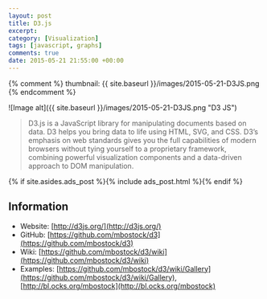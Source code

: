 ```yaml
---
layout: post
title: D3.js
excerpt:
category: [Visualization]
tags: [javascript, graphs]
comments: true
date: 2015-05-21 21:55:00 +00:00
---
```


{% comment %}
thumbnail: {{ site.baseurl }}/images/2015-05-21-D3JS.png
{% endcomment %}

![Image alt]({{ site.baseurl }}/images/2015-05-21-D3JS.png "D3 JS")

>D3.js is a JavaScript library for manipulating documents based on data. D3 helps you bring data to life using HTML, 
SVG, and CSS. D3’s emphasis on web standards gives you the full capabilities of modern browsers without tying yourself 
to a proprietary framework, combining powerful visualization components and a data-driven approach to DOM manipulation.

<!-- more -->

{% if site.asides.ads_post    %}{% include ads_post.html      %}{% endif %}

## Information

- Website: [http://d3js.org/](http://d3js.org/)
- GitHub: [https://github.com/mbostock/d3](https://github.com/mbostock/d3)
- Wiki: [https://github.com/mbostock/d3/wiki](https://github.com/mbostock/d3/wiki)
- Examples: [https://github.com/mbostock/d3/wiki/Gallery](https://github.com/mbostock/d3/wiki/Gallery), [http://bl.ocks.org/mbostock](http://bl.ocks.org/mbostock)
